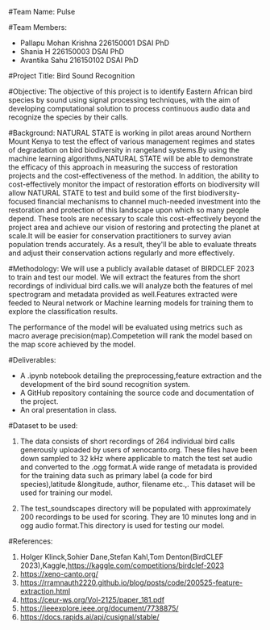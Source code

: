 #Team Name: Pulse

#Team Members:
* Pallapu Mohan Krishna 226150001 DSAI PhD 
* Shania H 226150003 DSAI PhD
* Avantika Sahu 216150102 DSAI PhD

#Project Title: Bird Sound Recognition

#Objective: 
The objective of this project is to identify Eastern African bird species by sound using signal processing techniques, with the aim of developing computational solution to process continuous audio data and recognize the species by their calls.


#Background: 
NATURAL STATE is working in pilot areas around Northern Mount Kenya to test the effect of various management regimes and states of degradation on bird biodiversity in rangeland systems.By using the machine learning algorithms,NATURAL STATE will be able to demonstrate the efficacy of this approach in measuring the success of restoration projects and the cost-effectiveness of the method. In addition, the ability to cost-effectively monitor the impact of restoration efforts on biodiversity will allow NATURAL STATE to test and build some of the first biodiversity-focused financial mechanisms to channel much-needed investment into the restoration and protection of this landscape upon which so many people depend. These tools are necessary to scale this cost-effectively beyond the project area and achieve our vision of restoring and protecting the planet at scale.It will be easier for conservation practitioners to survey avian population trends accurately. As a result, they'll be able to evaluate threats and adjust their conservation actions regularly and more effectively.

#Methodology: 
We will use a publicly available dataset of BIRDCLEF 2023 to train and test our model. We will extract the features from the short recordings of individual bird calls.we will analyze both the features of mel spectrogram and metadata provided as well.Features extracted were feeded to Neural network or Machine learning models for training them to explore the classification results.

The performance of the model will be evaluated using metrics such as macro average precision(map).Competetion will rank the model based on the map score achieved by the model.

#Deliverables: 
* A .ipynb notebook detailing the preprocessing,feature extraction and the development of the bird sound recognition system. 
* A GitHub repository containing the source code and documentation of the project. 
* An oral presentation in class.

#Dataset to be used: 
1. The data consists of short recordings of 264 individual bird calls generously uploaded by users of xenocanto.org. These files have been down sampled to 32 kHz where applicable to match the test set audio and converted to the .ogg format.A wide range of metadata is provided for the training data such as primary label (a code for bird species),latitude &longitude, author, filename etc.,. This dataset will be used for training our model. 

2. The test_soundscapes directory will be populated with approximately 200 recordings to be used for scoring. They are 10 minutes long and in ogg audio format.This directory is used for testing our model.

#References: 
1. Holger Klinck,Sohier Dane,Stefan Kahl,Tom Denton(BirdCLEF 2023),Kaggle,https://kaggle.com/competitions/birdclef-2023 
2. https://xeno-canto.org/
3. https://rramnauth2220.github.io/blog/posts/code/200525-feature-extraction.html
4. https://ceur-ws.org/Vol-2125/paper_181.pdf
5. https://ieeexplore.ieee.org/document/7738875/
6. https://docs.rapids.ai/api/cusignal/stable/
